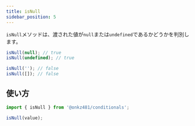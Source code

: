 ```yaml
---
title: isNull
sidebar_position: 5
---
```


`isNull`メソッドは、渡された値が`null`または`undefined`であるかどうかを判別します。

```js
isNull(null); // true
isNull(undefined); // true

isNull(''); // false
isNull([]); // false
```

## 使い方

```js
import { isNull } from '@onkz481/conditionals';

isNull(value);
```
